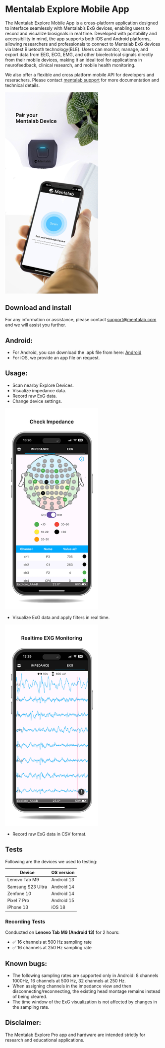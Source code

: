 # Mentalab Explore Mobile App
The Mentalab Explore Mobile App is a cross-platform application designed to interface seamlessly with Mentalab’s ExG devices, enabling users to record and visualize biosignals in real time. 
Developed with portability and accessibility in mind, the app supports both iOS and Android platforms, allowing researchers and professionals to connect to Mentalab ExG devices via latest Bluetooth technology(BLE). 
Users can monitor, manage, and export data from EEG, ECG, EMG, and other bioelectrical signals directly from their mobile devices, making it an ideal tool for applications in neurofeedback, clinical research, and mobile health monitoring.

We also offer a flexible and cross platform mobile API for developers and reserachers. Please contact [mentalab support](mailto:contact@mentalab.com) for more documentation and technical details.

<p align="left">
    <img src="images/Homepage.jpg" alt="Homepage" width="300">
</p>

## Download and install
For any information or assistance, please contact support@mentalab.com and we will assist you further.

## Android:
- For Android, you can download the .apk file from here: [Android](https://github.com/Mentalab-hub/explore-mobile-app-release/releases/latest)
- For iOS, we provide an app file on request.

## Usage:

- Scan nearby Explore Devices.
- Visualize impedance data.
- Record raw ExG data.
- Change device settings.
  
<p align="left">
    <img src="images/Impedance.jpg" alt="Impedance visualization" width="300">
</p>

- Visualize ExG data and apply filters in real time.
<p align="left">
    <img src="images/ExG.jpg" alt="Exg visualization" width="300">
</p>

- Record raw ExG data in CSV format.

## Tests
Following are the devices we used to testing:

| Device            | OS version |
|-------------------|------------|
| Lenovo Tab M9     | Android 13 |
| Samsung S23 Ultra | Android 14 |
| Zenfone 10        | Android 14 |
| Pixel 7 Pro       | Android 15 |
| iPhone 13         | iOS 18     | 

### Recording Tests

Conducted on **Lenovo Tab M9 (Android 13)** for 2 hours:

- ✅ 16 channels at 500 Hz sampling rate
- ✅ 16 channels at 250 Hz sampling rate

## Known bugs:
- The following sampling rates are supported only in Android: 8 channels 1000Hz, 16 channels at 500 Hz, 32 channels at 250 Hz.
- When assigning channels in the impedance view and then disconnecting/reconnecting, the existing head montage remains instead of being cleared.
- The time window of the ExG visualization is not affected by changes in the sampling rate.


## Disclaimer:
The Mentalab Explore Pro app and hardware are intended strictly for research and educational applications.
